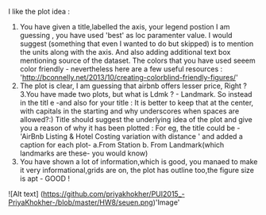 I like the plot idea :


1. You have given a title,labelled the axis, your legend postion I am guessing , you have used 'best' as loc paramenter value. I would suggest (something that even I wanted to do but skipped) is to mention the units along with the axis. And also adding additional text box mentioning source of the dataset. The colors that you have used seeem color friendly - nevertheless here are a few useful resources :
'http://bconnelly.net/2013/10/creating-colorblind-friendly-figures/'
2. The plot is clear, I am guessing that airbnb offers lesser price, Right ?
3.You have made two plots, but what is Ldmk ? - Landmark. So instead in the titl
e -and also for your title : It is better to keep that at the center, with capitals in the starting and why underscores when spaces are allowed?:)
Title should suggest the underlying idea of the plot and give you a reason of why it has been plotted : For eg, the title could be - 'AirBnb Listing & Hotel Costing variation with distance ' and added a caption for each plot- a.From Station b. From Landmark(which landmarks are these- you would know)
3. You have shown a lot of information,which is good, you manaed to make it very informational,grids are on, the plot has outline too,the figure size is apt - GOOD !

![Alt text] (https://github.com/priyakhokher/PUI2015_-PriyaKhokher-/blob/master/HW8/seuen.png)'Image'


